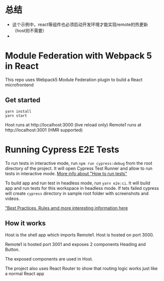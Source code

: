 # 总结
- 这个示例中，react等组件也必须启动开发环境才能实现remote的热更新（host则不需要）
- 


# Module Federation with Webpack 5 in React

This repo uses Webpack5 Module Federation plugin to build a React microfrontend

## Get started

```shell
yarn install
yarn start
```

Host runs at http://localhost:3000 (live reload only)
Remote1 runs at http://localhost:3001 (HMR supported)

# Running Cypress E2E Tests

To run tests in interactive mode, run  `npm run cypress:debug` from the root directory of the project. It will open Cypress Test Runner and allow to run tests in interactive mode. [More info about "How to run tests"](../../cypress/README.md#how-to-run-tests)

To build app and run test in headless mode, run `yarn e2e:ci`. It will build app and run tests for this workspace in headless mode. If tets failed cypress will create `cypress` directory in sample root folder with screenshots and videos.

["Best Practices, Rules amd more interesting information here](../../cypress/README.md)

## How it works

Host is the shell app which imports Remote1. Host is hosted on port 3000.

Remote1 is hosted port 3001 and exposes 2 components Heading and Button.

The exposed components are used in Host.

The project also uses React Router to show that routing logic works just like a normal React app
